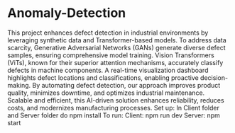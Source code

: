 # Anomaly-Detection
This project enhances defect detection in industrial environments by leveraging synthetic data and Transformer-based models. To address data scarcity, Generative Adversarial Networks (GANs) generate diverse defect samples, ensuring comprehensive model training. Vision Transformers (ViTs), known for their superior attention mechanisms, accurately classify defects in machine components. A real-time visualization dashboard highlights defect locations and classifications, enabling proactive decision-making. By automating defect detection, our approach improves product quality, minimizes downtime, and optimizes industrial maintenance. Scalable and efficient, this AI-driven solution enhances reliability, reduces costs, and modernizes manufacturing processes.
Set up:
In Client folder and Server folder do npm install
To run:
Client: npm run dev
Server: npm start
